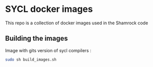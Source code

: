 # SYCL docker images

This repo is a collection of docker images used in the Shamrock code

## Building the images

Image with gits version of sycl compilers : 
```sh
sudo sh build_images.sh
```
